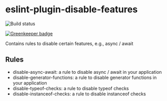 # eslint-plugin-disable-features

![Build status](https://travis-ci.org/brendenpalmer/eslint-plugin-disable-features.svg?branch=master 'Build status')

[![Greenkeeper badge](https://badges.greenkeeper.io/brendenpalmer/eslint-plugin-disable-features.svg)](https://greenkeeper.io/)

Contains rules to disable certain features, e.g., async / await

## Rules

* disable-async-await: a rule to disable async / await in your application
* disable-generator-functions: a rule to disable generator functions in your
  application
* disable-typeof-checks: a rule to disable typeof checks
* disable-instanceof-checks: a rule to disable instanceof checks
